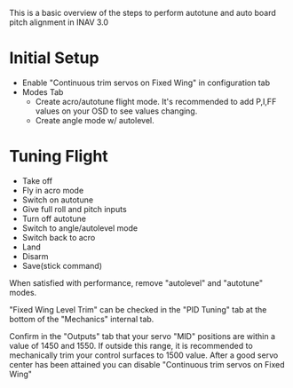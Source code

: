 This is a basic overview of the steps to perform autotune and auto board pitch alignment in INAV 3.0

# Initial Setup  
* Enable "Continuous trim servos on Fixed Wing" in configuration tab
* Modes Tab 
  * Create acro/autotune flight mode. It's recommended to add P,I,FF values on your OSD to see values changing.
  * Create angle mode w/ autolevel.

# Tuning Flight
* Take off
* Fly in acro mode
* Switch on autotune
* Give full roll and pitch inputs
* Turn off autotune
* Switch to angle/autolevel mode
* Switch back to acro
* Land
* Disarm
* Save(stick command)

When satisfied with performance, remove "autolevel" and "autotune" modes. 

"Fixed Wing Level Trim" can be checked in the "PID Tuning" tab at the bottom of the "Mechanics" internal tab. 
 
Confirm in the "Outputs" tab that your servo "MID" positions are within a value of 1450 and 1550. If outside this range, it is recommended to mechanically trim your control surfaces to 1500 value. After a good servo center has been attained you can disable "Continuous trim servos on Fixed Wing" 
  
  

